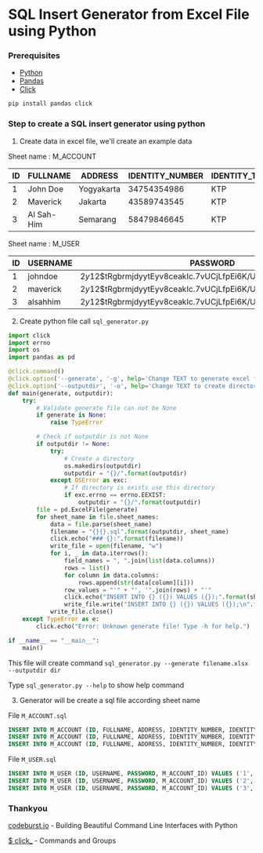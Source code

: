 # SQL Insert Generator from Excel File using Python


<!--more-->

### Prerequisites
* [Python](https://www.python.org/)
* [Pandas](https://pandas.pydata.org/)
* [Click](https://click.palletsprojects.com/en/7.x/)

```bash
pip install pandas click
```

### Step to create a SQL insert generator using python

1. Create data in excel file, we'll create an example data

Sheet name : M_ACCOUNT

| ID      | FULLNAME | ADDRESS      | IDENTITY_NUMBER | IDENTITY_TYPE      | COUNTRY |
| ----------- | ----------- | ----------- | ----------- | ----------- | ----------- |
| 1      | John Doe       | Yogyakarta      | 34754354986       | KTP      | Indonesia       |
| 2      | Maverick       | Jakarta      | 43589743545       | KTP      | Indonesia       |
| 3      | Al Sah-Him       | Semarang      | 58479846645       | KTP      | Indonesia       |

Sheet name : M_USER

| ID      | USERNAME | PASSWORD      | M_ACCOUNT_ID |
| ----------- | ----------- | ----------- | ----------- |
| 1      | johndoe       | $2y$12$tRgbrmjdyytEyv8ceakIc.7vUCjLfpEi6K/Ube0hB5X4c7vPcMMQC      | 1       |
| 2      | maverick       | $2y$12$tRgbrmjdyytEyv8ceakIc.7vUCjLfpEi6K/Ube0hB5X4c7vPcMMQC      | 2       |
| 3      | alsahhim       | $2y$12$tRgbrmjdyytEyv8ceakIc.7vUCjLfpEi6K/Ube0hB5X4c7vPcMMQC      | 3       |


2. Create python file call `sql_generator.py`

```python
import click
import errno
import os
import pandas as pd

@click.command()
@click.option('--generate', '-g', help='Change TEXT to generate excel file into SQL insert')
@click.option('--outputdir', '-o', help='Change TEXT to create directory output file')
def main(generate, outputdir):
	try:
		# Validate generate file can not be None
		if generate is None:
			raise TypeError

		# Check if outputdir is not None
		if outputdir != None:
			try:
				# Create a directory
			    os.makedirs(outputdir)
			    outputdir = "{}/".format(outputdir)
			except OSError as exc:
				# If directory is exists use this directory
				if exc.errno == errno.EEXIST:
					outputdir = "{}/".format(outputdir)
		file = pd.ExcelFile(generate)
		for sheet_name in file.sheet_names:
		    data = file.parse(sheet_name)
		    filename = "{}{}.sql".format(outputdir, sheet_name)
		    click.echo("### {}:".format(filename))
		    write_file = open(filename, "w")
		    for i, _ in data.iterrows():
		        field_names = ", ".join(list(data.columns))
		        rows = list()
		        for column in data.columns:
		            rows.append(str(data[column][i]))
		        row_values = "'" + "', '".join(rows) + "'"
		        click.echo("INSERT INTO {} ({}) VALUES ({});".format(sheet_name, field_names, row_values))
		        write_file.write("INSERT INTO {} ({}) VALUES ({});\n".format(sheet_name, field_names, row_values))
		    write_file.close()
	except TypeError as e:
		click.echo("Error: Unknown generate file! Type -h for help.")

if __name__ == "__main__":
    main()
```

This file will create command `sql_generator.py --generate filename.xlsx --outputdir dir`

Type `sql_generator.py --help` to show help command

3. Generator will be create a sql file according sheet name

File `M_ACCOUNT.sql`

```sql
INSERT INTO M_ACCOUNT (ID, FULLNAME, ADDRESS, IDENTITY_NUMBER, IDENTITY_TYPE, COUNTRY) VALUES ('1', 'John Doe', 'Yogyakarta', '34754354986', 'KTP', 'Indonesia');
INSERT INTO M_ACCOUNT (ID, FULLNAME, ADDRESS, IDENTITY_NUMBER, IDENTITY_TYPE, COUNTRY) VALUES ('2', 'Maverick', 'Jakarta', '43589743545', 'KTP', 'Indonesia');
INSERT INTO M_ACCOUNT (ID, FULLNAME, ADDRESS, IDENTITY_NUMBER, IDENTITY_TYPE, COUNTRY) VALUES ('3', 'Al Sah-Him', 'Semarang', '58479846645', 'KTP', 'Indonesia');
```

File `M_USER.sql`

```sql
INSERT INTO M_USER (ID, USERNAME, PASSWORD, M_ACCOUNT_ID) VALUES ('1', 'johndoe', '$2y$12$tRgbrmjdyytEyv8ceakIc.7vUCjLfpEi6K/Ube0hB5X4c7vPcMMQC', '1');
INSERT INTO M_USER (ID, USERNAME, PASSWORD, M_ACCOUNT_ID) VALUES ('2', 'maverick', '$2y$12$tRgbrmjdyytEyv8ceakIc.7vUCjLfpEi6K/Ube0hB5X4c7vPcMMQC', '2');
INSERT INTO M_USER (ID, USERNAME, PASSWORD, M_ACCOUNT_ID) VALUES ('3', 'alsahhim', '$2y$12$tRgbrmjdyytEyv8ceakIc.7vUCjLfpEi6K/Ube0hB5X4c7vPcMMQC', '3');
```

### Thankyou

[codeburst.io](https://codeburst.io/building-beautiful-command-line-interfaces-with-python-26c7e1bb54df) - Building Beautiful Command Line Interfaces with Python

[$ click_](https://click.palletsprojects.com/en/7.x/commands/) - Commands and Groups



